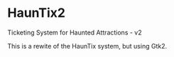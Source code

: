 # HaunTix2
Ticketing System for Haunted Attractions - v2

This is a rewite of the HaunTix system, but using Gtk2.
